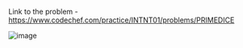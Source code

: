 Link to the problem - https://www.codechef.com/practice/INTNT01/problems/PRIMEDICE


![image](https://github.com/Haleshot/Competitive-Programming/assets/57552973/da2be39a-510a-4d24-9030-a62f1a440029)
